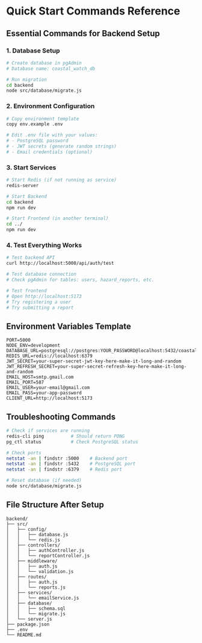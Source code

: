 # Quick Start Commands Reference

## Essential Commands for Backend Setup

### 1. Database Setup
```bash
# Create database in pgAdmin
# Database name: coastal_watch_db

# Run migration
cd backend
node src/database/migrate.js
```

### 2. Environment Configuration
```bash
# Copy environment template
copy env.example .env

# Edit .env file with your values:
# - PostgreSQL password
# - JWT secrets (generate random strings)
# - Email credentials (optional)
```

### 3. Start Services
```bash
# Start Redis (if not running as service)
redis-server

# Start Backend
cd backend
npm run dev

# Start Frontend (in another terminal)
cd ../
npm run dev
```

### 4. Test Everything Works
```bash
# Test backend API
curl http://localhost:5000/api/auth/test

# Test database connection
# Check pgAdmin for tables: users, hazard_reports, etc.

# Test frontend
# Open http://localhost:5173
# Try registering a user
# Try submitting a report
```

## Environment Variables Template

```env
PORT=5000
NODE_ENV=development
DATABASE_URL=postgresql://postgres:YOUR_PASSWORD@localhost:5432/coastal_watch_db
REDIS_URL=redis://localhost:6379
JWT_SECRET=your-super-secret-jwt-key-here-make-it-long-and-random
JWT_REFRESH_SECRET=your-super-secret-refresh-key-here-make-it-long-and-random
EMAIL_HOST=smtp.gmail.com
EMAIL_PORT=587
EMAIL_USER=your-email@gmail.com
EMAIL_PASS=your-app-password
CLIENT_URL=http://localhost:5173
```

## Troubleshooting Commands

```bash
# Check if services are running
redis-cli ping          # Should return PONG
pg_ctl status           # Check PostgreSQL status

# Check ports
netstat -an | findstr :5000    # Backend port
netstat -an | findstr :5432    # PostgreSQL port
netstat -an | findstr :6379    # Redis port

# Reset database (if needed)
node src/database/migrate.js
```

## File Structure After Setup
```
backend/
├── src/
│   ├── config/
│   │   ├── database.js
│   │   └── redis.js
│   ├── controllers/
│   │   ├── authController.js
│   │   └── reportController.js
│   ├── middleware/
│   │   ├── auth.js
│   │   └── validation.js
│   ├── routes/
│   │   ├── auth.js
│   │   └── reports.js
│   ├── services/
│   │   └── emailService.js
│   ├── database/
│   │   ├── schema.sql
│   │   └── migrate.js
│   └── server.js
├── package.json
├── .env
└── README.md
```
